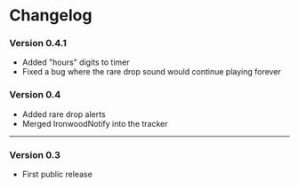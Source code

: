 # Changelog

### Version 0.4.1

- Added "hours" digits to timer
- Fixed a bug where the rare drop sound would continue playing forever

### Version 0.4
- Added rare drop alerts
- Merged IronwoodNotify into the tracker
---

### Version 0.3
- First public release



